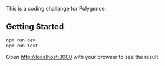 This is a coding challange for Polygence.

## Getting Started

```bash
npm run dev
npm run test
```

Open [http://localhost:3000](http://localhost:3000) with your browser to see the result.
